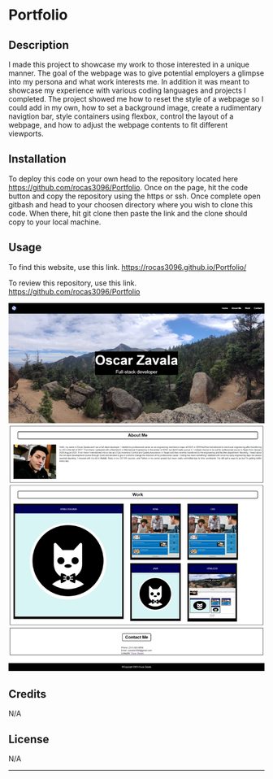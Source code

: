 # Portfolio

## Description

I made this project to showcase my work to those interested in a unique manner. The goal of the webpage was to give potential employers a glimpse into my persona and what work interests me. In addition it was meant to showcase my experience with various coding languages and projects I completed. The project showed me how to reset the style of a webpage so I could add in my own, how to set a background image, create a rudimentary navigtion bar, style containers using flexbox, control the layout of a webpage, and how to adjust the webpage contents to fit different viewports.

## Installation

To deploy this code on your own head to the repository located here https://github.com/rocas3096/Portfolio. Once on the page, hit the code button and copy the repository using the https or ssh. Once complete open gitbash and head to your choosen directory where you wish to clone this code. When there, hit git clone then paste the link and the clone should copy to your local machine.

## Usage

To find this website, use this link. https://rocas3096.github.io/Portfolio/

To review this repository, use this link. https://github.com/rocas3096/Portfolio

![Image of Oscar Zavala's deployed portfolio website](assets/images/Oscar-Zavala.png)

## Credits

N/A

## License

N/A

---
